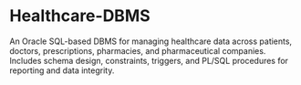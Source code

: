 # Healthcare-DBMS
An Oracle SQL-based DBMS for managing healthcare data across patients, doctors, prescriptions, pharmacies, and pharmaceutical companies. Includes schema design, constraints, triggers, and PL/SQL procedures for reporting and data integrity.
